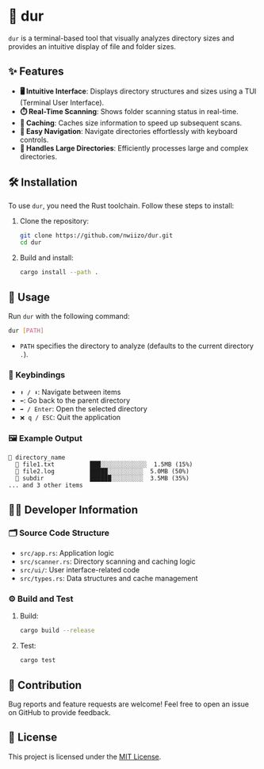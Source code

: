 # 📂 dur

`dur` is a terminal-based tool that visually analyzes directory sizes and provides an intuitive display of file and folder sizes.

## ✨ Features

- **🖥️ Intuitive Interface**: Displays directory structures and sizes using a TUI (Terminal User Interface).
- **⏱️ Real-Time Scanning**: Shows folder scanning status in real-time.
- **📂 Caching**: Caches size information to speed up subsequent scans.
- **🎯 Easy Navigation**: Navigate directories effortlessly with keyboard controls.
- **🚀 Handles Large Directories**: Efficiently processes large and complex directories.

## 🛠️ Installation

To use `dur`, you need the Rust toolchain. Follow these steps to install:

1. Clone the repository:

   ```bash
   git clone https://github.com/nwiizo/dur.git
   cd dur
   ```

2. Build and install:

   ```bash
   cargo install --path .
   ```

## 🏃 Usage

Run `dur` with the following command:

```bash
dur [PATH]
```

- `PATH` specifies the directory to analyze (defaults to the current directory `.`).

### 🔑 Keybindings

- `⬆️ / ⬇️`: Navigate between items
- `⬅️`: Go back to the parent directory
- `➡️ / Enter`: Open the selected directory
- `❌ q / ESC`: Quit the application

### 🖼️ Example Output

```text
📁 directory_name
  📄 file1.txt          ███░░░░░░░░░░░░░  1.5MB (15%)
  📄 file2.log          █████░░░░░░░░░░  5.0MB (50%)
  📁 subdir             ██████░░░░░░░░░  3.5MB (35%)
... and 3 other items
```

## 👩‍💻 Developer Information

### 🗂️ Source Code Structure

- `src/app.rs`: Application logic
- `src/scanner.rs`: Directory scanning and caching logic
- `src/ui/`: User interface-related code
- `src/types.rs`: Data structures and cache management

### ⚙️ Build and Test

1. Build:

   ```bash
   cargo build --release
   ```

2. Test:

   ```bash
   cargo test
   ```

## 🤝 Contribution

Bug reports and feature requests are welcome! Feel free to open an issue on GitHub to provide feedback.

## 📜 License

This project is licensed under the [MIT License](LICENSE).
